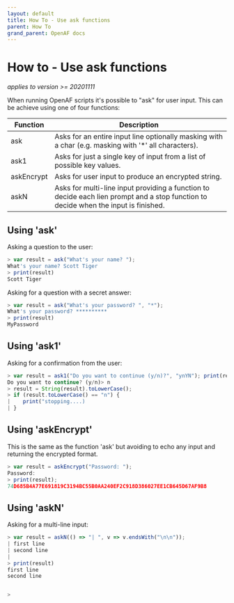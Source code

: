 ```yaml
---
layout: default
title: How To - Use ask functions
parent: How To
grand_parent: OpenAF docs
---
```

# How to - Use ask functions

_applies to version >= 20201111_

When running OpenAF scripts it's possible to "ask" for user input. This can be achieve using one of four functions:

| Function | Description |
|----------|-------------|
| ask | Asks for an entire input line optionally masking with a char (e.g. masking with '*' all characters). |
| ask1 | Asks for just a single key of input from a list of possible key values. | 
| askEncrypt | Asks for user input to produce an encrypted string. |
| askN | Asks for multi-line input providing a function to decide each lien prompt and a stop function to decide when the input is finished. |  

## Using 'ask'

Asking a question to the user:

````javascript
> var result = ask("What's your name? ");
What's your name? Scott Tiger
> print(result)
Scott Tiger
````

Asking for a question with a secret answer:

````javascript
> var result = ask("What's your password? ", "*");
What's your password? **********
> print(result)
MyPassword
````

## Using 'ask1'

Asking for a confirmation from the user:

````javascript
> var result = ask1("Do you want to continue (y/n)?", "ynYN"); print(result);
Do you want to continue? (y/n)> n
> result = String(result).toLowerCase();
> if (result.toLowerCase() == "n") { 
|    print("stopping....)    
| }
````

## Using 'askEncrypt'

This is the same as the function 'ask' but avoiding to echo any input and returning the encrypted format.

````javascript
> var result = askEncrypt("Password: ");
Password:
> print(result);
74D685B4A77E691819C3194BC55B0AA240EF2C918D386027EE1CB645D67AF9B8
````

## Using 'askN'

Asking for a multi-line input:

````javascript
> var result = askN(() => "| ", v => v.endsWith("\n\n"));
| first line
| second line
|
> print(result)
first line
second line


>
````